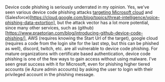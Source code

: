 Device code phishing is seriously underrated in my opinion. 
Yes, we've seen various device code phishing attacks [targeting Microsoft cloud](https://www.microsoft.com/en-us/security/blog/2025/02/13/storm-2372-conducts-device-code-phishing-campaign/) and 
(Salesforce)[https://cloud.google.com/blog/topics/threat-intelligence/voice-phishing-data-extortion], but the attack vector has a lot more potential, since many other services, such as (github)[https://www.praetorian.com/blog/introducing-github-device-code-phishing/], 
AWS (requires knowing the Start Url of the target), google cloud (requires a code from the login site for the last step, but this can be phished as well), discord, twitch, etc. are all vulnerable to
device code phishing. For mature organizations with certificate based authentication, device code phishing is one of the few ways to gain access without using malware. I've seen great success
with it for Microsoft, even for phishing higher tiered accounts (ie Azure admin accounts) by asking the user to login with their privileged account in the phishing message.
